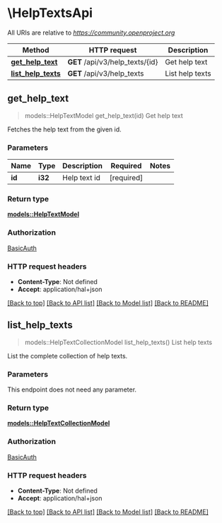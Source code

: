 # \HelpTextsApi

All URIs are relative to *https://community.openproject.org*

Method | HTTP request | Description
------------- | ------------- | -------------
[**get_help_text**](HelpTextsApi.md#get_help_text) | **GET** /api/v3/help_texts/{id} | Get help text
[**list_help_texts**](HelpTextsApi.md#list_help_texts) | **GET** /api/v3/help_texts | List help texts



## get_help_text

> models::HelpTextModel get_help_text(id)
Get help text

Fetches the help text from the given id.

### Parameters


Name | Type | Description  | Required | Notes
------------- | ------------- | ------------- | ------------- | -------------
**id** | **i32** | Help text id | [required] |

### Return type

[**models::HelpTextModel**](HelpTextModel.md)

### Authorization

[BasicAuth](../README.md#BasicAuth)

### HTTP request headers

- **Content-Type**: Not defined
- **Accept**: application/hal+json

[[Back to top]](#) [[Back to API list]](../README.md#documentation-for-api-endpoints) [[Back to Model list]](../README.md#documentation-for-models) [[Back to README]](../README.md)


## list_help_texts

> models::HelpTextCollectionModel list_help_texts()
List help texts

List the complete collection of help texts.

### Parameters

This endpoint does not need any parameter.

### Return type

[**models::HelpTextCollectionModel**](HelpTextCollectionModel.md)

### Authorization

[BasicAuth](../README.md#BasicAuth)

### HTTP request headers

- **Content-Type**: Not defined
- **Accept**: application/hal+json

[[Back to top]](#) [[Back to API list]](../README.md#documentation-for-api-endpoints) [[Back to Model list]](../README.md#documentation-for-models) [[Back to README]](../README.md)

